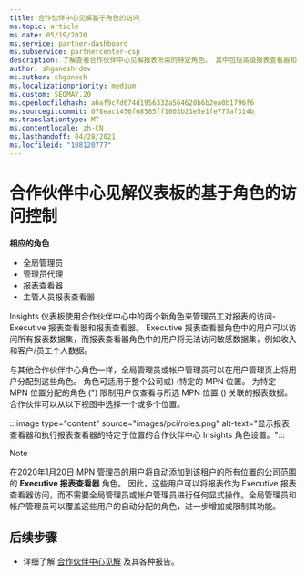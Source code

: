 ```yaml
---
title: 合作伙伴中心见解基于角色的访问
ms.topic: article
ms.date: 05/19/2020
ms.service: partner-dashboard
ms.subservice: partnercenter-csp
description: 了解查看合作伙伴中心见解报表所需的特定角色。 其中包括高级报表查看器和报表查看器的角色。
author: shganesh-dev
ms.author: shganesh
ms.localizationpriority: medium
ms.custom: SEOMAY.20
ms.openlocfilehash: a6af9c7d674d1956332a564628b6b2ea0b1796f6
ms.sourcegitcommit: 078eac1456f68585ff1003b21e5e1fe777af314b
ms.translationtype: MT
ms.contentlocale: zh-CN
ms.lasthandoff: 04/28/2021
ms.locfileid: "108120777"
---
```

# <a name="role-based-access-control-to-the-partner-center-insights-dashboard"></a>合作伙伴中心见解仪表板的基于角色的访问控制

**相应的角色**

- 全局管理员
- 管理员代理
- 报表查看器
- 主管人员报表查看器

Insights 仪表板使用合作伙伴中心中的两个新角色来管理员工对报表的访问-Executive 报表查看器和报表查看器。  Executive 报表查看器角色中的用户可以访问所有报表数据集，而报表查看器角色中的用户将无法访问敏感数据集，例如收入和客户/员工个人数据。  

与其他合作伙伴中心角色一样，全局管理员或帐户管理员可以在用户管理页上将用户分配到这些角色。 角色可适用于整个公司或)  (特定的 MPN 位置。 为特定 MPN 位置分配的角色 (") 限制用户仅查看与所选 MPN 位置 () 关联的报表数据。 合作伙伴可以从以下视图中选择一个或多个位置。

:::image type="content" source="images/pci/roles.png" alt-text="显示报表查看器和执行报表查看器的特定于位置的合作伙伴中心 Insights 角色设置。":::

>[!Note]
> 在2020年1月20日 MPN 管理员的用户将自动添加到该租户的所有位置的公司范围的 **Executive 报表查看器** 角色。 因此，这些用户可以将报表作为 Executive 报表查看器访问，而不需要全局管理员或帐户管理员进行任何显式操作。全局管理员和帐户管理员可以覆盖这些用户的自动分配的角色，进一步增加或限制其功能。

## <a name="next-steps"></a>后续步骤

- 详细了解 [合作伙伴中心见解](partner-center-insights.md) 及其各种报告。
